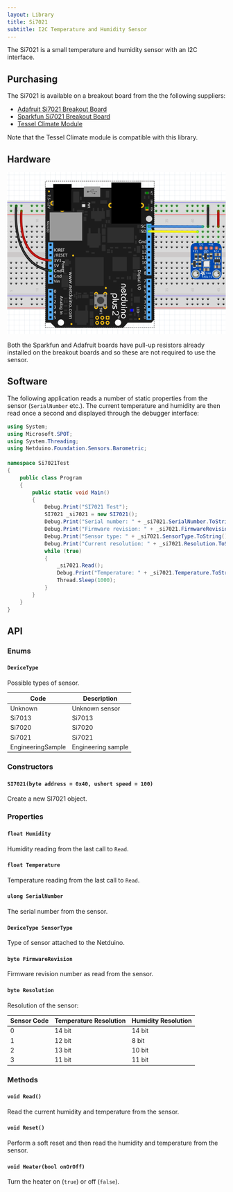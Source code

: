 ```yaml
---
layout: Library
title: Si7021
subtitle: I2C Temperature and Humidity Sensor
---
```


The Si7021 is a small temperature and humidity sensor with an I2C interface.

## Purchasing

The Si7021 is available on a breakout board from the the following suppliers:

* [Adafruit Si7021 Breakout Board](https://www.adafruit.com/product/3251)
* [Sparkfun Si7021 Breakout Board](https://www.sparkfun.com/products/13763)
* [Tessel Climate Module](https://www.seeedstudio.com/Tessel-Climate-Module-p-2225.html)

Note that the Tessel Climate module is compatible with this library.

## Hardware

![Si7021 Connected to Netduino](Si7021OnBreadboard.png)

Both the Sparkfun and Adafruit boards have pull-up resistors already installed on the breakout boards and so these are not required to use the sensor.

## Software

The following application reads a number of static properties from the sensor (`SerialNumber` etc.).  The current temperature and humidity are then read once a second and displayed through the debugger interface:

```csharp
using System;
using Microsoft.SPOT;
using System.Threading;
using Netduino.Foundation.Sensors.Barometric;

namespace Si7021Test
{
    public class Program
    {
        public static void Main()
        {
            Debug.Print("SI7021 Test");
            SI7021 _si7021 = new SI7021();
            Debug.Print("Serial number: " + _si7021.SerialNumber.ToString());
            Debug.Print("Firmware revision: " + _si7021.FirmwareRevision.ToString());
            Debug.Print("Sensor type: " + _si7021.SensorType.ToString());
            Debug.Print("Current resolution: " + _si7021.Resolution.ToString());
            while (true)
            {
                _si7021.Read();
                Debug.Print("Temperature: " + _si7021.Temperature.ToString("f2") + ", Humidity: " + _si7021.Humidity.ToString("f2"));
                Thread.Sleep(1000);
            }
        }
    }
}
```

## API

### Enums

#### `DeviceType`

Possible types of sensor.

| Code              | Description        |
|-------------------|--------------------|
| Unknown           | Unknown sensor     |
| Si7013            | Si7013             |
| Si7020            | Si7020             |
| Si7021            | Si7021             |
| EngineeringSample | Engineering sample |

### Constructors

#### `SI7021(byte address = 0x40, ushort speed = 100)`

Create a new SI7021 object.

### Properties

#### `float Humidity`

Humidity reading from the last call to `Read`.

#### `float Temperature`

Temperature reading from the last call to `Read`.

#### `ulong SerialNumber`

The serial number from the sensor.

#### `DeviceType SensorType`

Type of sensor attached to the Netduino.

#### `byte FirmwareRevision`

Firmware revision number as read from the sensor.

#### `byte Resolution`

Resolution of the sensor:

| Sensor Code | Temperature Resolution | Humidity Resolution |
|-------------|------------------------|---------------------|
| 0           | 14 bit                 | 14 bit              |
| 1           | 12 bit                 | 8 bit               |
| 2           | 13 bit                 | 10 bit              |
| 3           | 11 bit                 | 11 bit              |

### Methods

#### `void Read()`

Read the current humidity and temperature from the sensor.

#### `void Reset()`

Perform a soft reset and then read the humidity and temperature from the sensor.

#### `void Heater(bool onOrOff)`

Turn the heater on (`true`) or off (`false`).